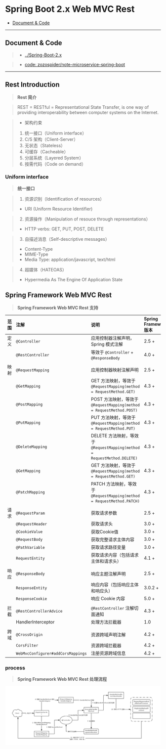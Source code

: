 # Spring Boot 2.x Web MVC Rest

- [Document & Code](#document--code)

---

## Document & Code
> * [../Spring-Boot-2.x](https://github.com/zozospider/note/blob/master/Microservice/Spring-Boot/Spring-Boot-2.x.md)

> * [code: zozospider/note-microservice-spring-boot](https://github.com/zozospider/note-microservice-spring-boot)

---

## Rest Introduction
> **Rest 简介**

> REST = RESTful = Representational State Transfer, is one way of providing interoperability between computer systems on the Internet.

> * 架构约束
> 1. 统一接口（Uniform interface）
> 2. C/S 架构（Client-Server）
> 3. 无状态（Stateless）
> 4. 可缓存（Cacheable）
> 5. 分层系统（Layered System）
> 6. 按需代码（Code on demand）

### Uniform interface
> **统一接口**

> 1. 资源识别（Identification of resources）
> * URI (Uniform Resource Identifier)

> 2. 资源操作（Manipulation of resouce through representations）
> * HTTP verbs: GET, PUT, POST, DELETE

> 3. 自描述消息（Self-descriptive messages）
> * Content-Type
> * MIME-Type
> * Media Type: application/javascript, text/html

> 4. 超媒体（HATEOAS）
> * Hypermedia As The Engine Of Application State

## Spring Framework Web MVC Rest
> **Spring Framework Web MVC Rest 支持**

| 范围 | 注解 | 说明 | Spring Framework 版本 |
| :--- | :--- | :--- | :--- |
| 定义 | `@Controller` | 应用控制器注解声明，Spring 模式注解 | 2.5 + |
|  | `@RestController` | 等效于 `@Controller` + `@ResponseBody` | 4.0 + |
|  |  |  |  |
| 映射 | `@RequestMapping` | 应用控制器映射注解声明 | 2.5 + |
|  | `@GetMapping` | GET 方法映射，等效于 `@RequestMapping(method = RequestMethod.GET)` | 4.3 + |
|  | `@PostMapping` | POST 方法映射，等效于 `@RequestMapping(method = RequestMethod.POST)` | 4.3 + |
|  | `@PutMapping` | PUT 方法映射，等效于 `@RequestMapping(method = RequestMethod.PUT)` | 4.3 + |
|  | `@DeleteMapping` | DELETE 方法映射，等效于 `@RequestMapping(method = RequestMethod.DELETE)` | 4.3 + |
|  | `@GetMapping` | GET 方法映射，等效于 `@RequestMapping(method = RequestMethod.GET)` | 4.3 + |
|  | `@PatchMapping` | PATCH 方法映射，等效于 `@RequestMapping(method = RequestMethod.PATCH)` | 4.3 + |
|  |  |  |  |
| 请求 | `@RequestParam` | 获取请求参数 | 2.5 + |
|  | `@RequestHeader` | 获取请求头 | 3.0 + |
|  | `@CookieValue` | 获取Cookie值 | 3.0 + |
|  | `@RequestBody` | 获取完整请求主体内容 | 3.0 + |
|  | `@PathVariable` | 获取请求路径变量 | 3.0 + |
|  | `RequestEntity` | 获取请求内容（包括请求主体和请求头） | 4.1 + |
|  |  |  |  |
| 响应 | `@ResponseBody` | 响应主题注解声明 | 2.5 + |
|  | `ResponseEntity` | 响应内容（包括响应主体和响应头） | 3.0.2 + |
|  | `ResponseCookie` | 响应 Cookie 内容 | 5.0 + |
|  |  |  |  |
| 拦截 | `@RestControllerAdvice` | `@RestController` 注解切面通知 |  4.3 + |
|  | HandlerInterceptor | 处理方法拦截器 | 1.0 |
|  |  |  |  |
| 跨域 | `@CrossOrigin` | 资源跨域声明注解 | 4.2 + |
|  | `CorsFilter` | 资源跨域拦截器 | 4.2 + |
|  | `WebMvcConfigurer#addCorsMappings` | 注册资源跨域信息 | 4.2 + |

### process
> **Spring Framework Web MVC Rest 处理流程**

![image](https://raw.githubusercontent.com/zozospider/note/master/Microservice/Spring-Boot/Spring-Boot-2.x-Web-MVC-Rest/Spring-Framework-Web-MVC-Rest-process.png)


